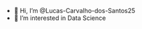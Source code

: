 - 👋 Hi, I’m @Lucas-Carvalho-dos-Santos25
- 👀 I’m interested in Data Science

<!---
Lucas-Carvalho-dos-Santos25/Lucas-Carvalho-dos-Santos25 is a ✨ special ✨ repository because its `README.md` (this file) appears on your GitHub profile.
You can click the Preview link to take a look at your changes.
--->

